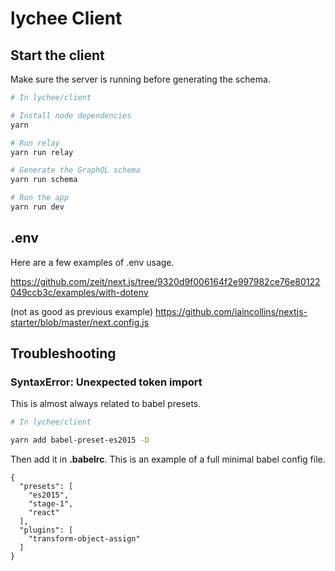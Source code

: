 # lychee Client

## Start the client

Make sure the server is running before generating the schema.

```bash
# In lychee/client

# Install node dependencies
yarn

# Run relay
yarn run relay

# Generate the GraphQL schema
yarn run schema

# Run the app
yarn run dev
```

## .env

Here are a few examples of .env usage.

https://github.com/zeit/next.js/tree/9320d9f006164f2e997982ce76e80122049ccb3c/examples/with-dotenv

(not as good as previous example) https://github.com/iaincollins/nextjs-starter/blob/master/next.config.js


## Troubleshooting



### SyntaxError: Unexpected token import
This is almost always related to babel presets.
```bash
# In lychee/client

yarn add babel-preset-es2015 -D
```
Then add it in **.babelrc**. This is an example of a full minimal babel config file.
```
{
  "presets": [
    "es2015",
    "stage-1",
    "react"
  ],
  "plugins": [
    "transform-object-assign"
  ]
}
